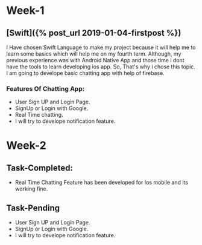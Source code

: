 


# Week-1
## [Swift]({% post_url 2019-01-04-firstpost %})

I Have chosen Swift Language to make my project because it will help me to learn some basics which will help me on my fourth term. Although, my previous experience was with Android Native App and those time i dont have the tools to learn developing ios app. So, That's why i chose this topic.
I am going to develope basic chatting app with help of firebase.

### Features Of Chatting App:
* User Sign UP and Login Page.
* SignUp or Login with Google.
* Real Time chatting.
* I will try to develope notification feature.



# Week-2
## Task-Completed:
* Real Time Chatting Feature has been developed for Ios mobile and its working fine.

## Task-Pending
* User Sign UP and Login Page.
* SignUp or Login with Google.
* I will try to develope notification feature.
